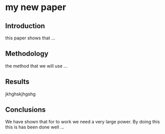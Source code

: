 # my new paper

## Introduction

this paper shows that ...

## Methodology

the method that we will use ...

## Results

jkhghskjhgshg

## Conclusions

We have shown that for to work we need a very large power.
By doing this this is has been done well ...
